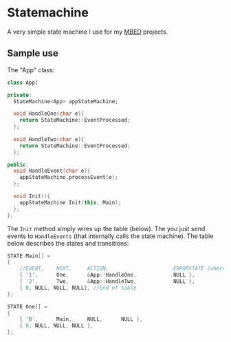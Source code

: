 # Statemachine
A very simple state machine I use for my [MBED](http://mbed.org) projects.

## Sample use

The "App" class:

```cpp
class App{

private:
  StateMachine<App> appStateMachine;

  void HandleOne(char e){
    return StateMachine::EventProcessed;
  };
  
  void HandleTwo(char e){
    return StateMachine::EventProcessed;
  };

public:
  void HandleEvent(char e){
    appStateMachine.processEvent(e);
  };

  void Init(){
    appStateMachine.Init(this, Main);
  };
};
```

The `Init` method simply wires up the table (below). The you just send events to `HandleEvents` (that internally calls the state machine). The table below describes the states and transitions:


```cpp
STATE Main[] =
{
    //EVENT,    NEXT,     ACTION,                     ERRORSTATE (where to land if there's an error)
    { '1',      One,      &App::HandleOne,            NULL }, 
    { '2',      Two,      &App::HandleTwo,            NULL },
    { 0, NULL, NULL, NULL}, //End of table
};

STATE One[] = 
{
    { 'B',      Main,     NULL,      NULL },
    { 0, NULL, NULL, NULL },
};
```



